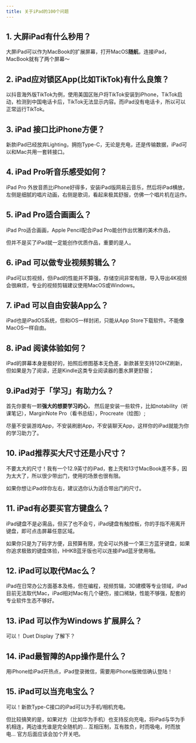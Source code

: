 ```yaml
---
title: 关于iPad的100个问题
---
```




## 1. 大屏iPad有什么秒用？


大屏iPad可以作为MacBook的扩展屏幕，打开MacOS**随航**，连接iPad，MacBook就有了两个屏幕～





## 2. iPad应对锁区App(比如TikTok)有什么良策？



以抖音海外版TikTok为例，使用美国区账户将TikTok安装到iPhone，TikTok启动，检测到中国电话卡后，TikTok无法显示内容。而iPad没有电话卡，所以可以正常运行TikTok。





## 3. iPad 接口比iPhone方便？



新款iPad已经放弃Lighting，拥抱Type-C，无论是充电，还是传输数据，iPad可以和Mac共用一套转接口。



## 4. iPad Pro听音乐感受如何？

iPad Pro 外放音质比iPhone好得多，安装iPad版网易云音乐，然后将iPad横放，左侧是细腻的唱片动画，右侧是歌词，看起来极其舒服，仿佛一个唱片机在运作。


## 5. iPad Pro适合画画么？

iPad Pro适合画画，Apple Pencil配合iPad Pro能创作出优雅的美术作品，

但并不是买了iPad就一定能创作优质作品，重要的是人。



## 6. iPad 可以做专业视频剪辑么？

iPad可以剪视频，但iPad的性能并不算强，存储空间非常有限，导入导出4K视频会很麻烦，专业的视频剪辑建议使用MacOS或Windows。


## 7. iPad 可以自由安装App么？

iPad也是iPadOS系统，但和iOS一样封闭，只能从App Store下载软件。不能像MacOS一样自由。


## 8. iPad 阅读体验如何？

iPad的屏幕本身是极好的，拍照后修图基本无色差，新款甚至支持120HZ刷新，但如果是为了阅读，还是Kindle这类专业阅读器的墨水屏更舒服；


## 9.iPad对于「学习」有助力么？

首先你要有一颗**强大的想要学习的心**， 然后是安装一些软件，比如notability（听课笔记），MarginNote Pro（看书总结），Procreate（绘图）;

尽量不安装游戏App，不安装刷剧App，不安装聊天App，这样你的iPad就能为你的学习助力了。


## 10. iPad推荐买大尺寸还是小尺寸？

不要太大的尺寸！我有一个12.9英寸的iPad，套上壳和13寸MacBook差不多，因为太大了，所以很少带出门，使用的场景也很有限。

如果你想让iPad伴你左右，建议选你认为适合带出门的尺寸。


## 11. iPad有必要买官方键盘么？

iPad键盘不是必需品，但买了也不会亏，iPad键盘有触控板，你的手指不用离开键盘，即可点击屏幕任意区域。

如果你只是为了码字方便，且预算有限，完全可以外接一个第三方蓝牙键盘，如果你追求极致的键盘体验，HHKB蓝牙版也可以连接iPad蓝牙使用哦。


## 12. iPad可以取代Mac么？

iPad在日常办公方面基本及格，但在编程，视频剪辑，3D建模等专业领域，iPad目前无法取代Mac，iPad相对Mac有几个硬伤，接口稀缺，性能不够强，配套的专业软件生态不够好。



## 13. iPad 可以作为Windows 扩展屏么？

可以！ Duet Display 了解下？

## 14. iPad最智障的App操作是什么？

用iPhone给iPad开热点，iPad登录微信，需要用iPhone版微信确认登陆！



## 15. iPad可以当充电宝么？


可以！新款Type-C接口的iPad可以为手机/相机充电。

但比较搞笑的是，如果对方（比如华为手机）也支持反向充电，将iPad与华为手机相连，两边谁充谁是完全随机的... 互相压制，互有胜负，时而吸电，时而放电...  官方后面应该会加个开关吧。



